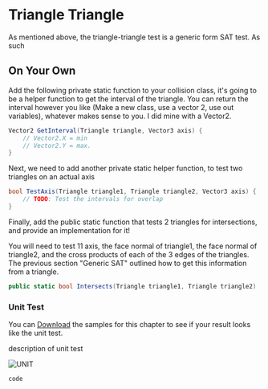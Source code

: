 # Triangle Triangle

As mentioned above, the triangle-triangle test is a generic form SAT test. As such

## On Your Own

Add the following private static function to your collision class, it's going to be a helper function to get the interval of the triangle. You can return the interval however you like (Make a new class, use a vector 2, use out variables), whatever makes sense to you. I did mine with a Vector2.

```cs
Vector2 GetInterval(Triangle triangle, Vector3 axis) {
    // Vector2.X = min
    // Vector2.Y = max.
}
```

Next, we need to add another private static helper function, to test two triangles on an actual axis

```cs
bool TestAxis(Triangle triangle1, Triangle triangle2, Vector3 axis) {
    // TODO: Test the intervals for overlap
}
```

Finally, add the public static function that tests 2 triangles for intersections, and provide an implementation for it!

You will need to test 11 axis, the face normal of triangle1, the face normal of triangle2, and the cross products of each of the 3 edges of the triangles. The previous section "Generic SAT" outlined how to get this information from a triangle.

```cs
public static bool Intersects(Triangle triangle1, Triangle triangle2) 
```

### Unit Test

You can [Download](../Samples/3DModels.rar) the samples for this chapter to see if your result looks like the unit test.

description of unit test

![UNIT](image)

```cs
code
```